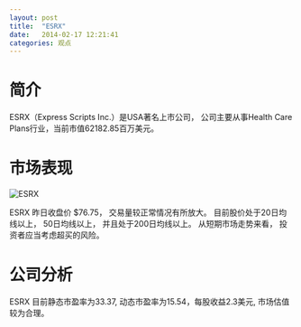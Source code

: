```yaml
---
layout: post
title:  "ESRX"
date:   2014-02-17 12:21:41
categories: 观点
---
```


# 简介
ESRX（Express Scripts Inc.）是USA著名上市公司，
公司主要从事Health Care Plans行业，当前市值62182.85百万美元。

# 市场表现

![ESRX](http://finviz.com/chart.ashx?t=ESRX&ty=c&ta=1&p=d&s=l)

ESRX 昨日收盘价 $76.75，
交易量较正常情况有所放大。
目前股价处于20日均线以上，
50日均线以上，
并且处于200日均线以上。
从短期市场走势来看，
投资者应当考虑超买的风险。

# 公司分析
ESRX 目前静态市盈率为33.37, 动态市盈率为15.54，每股收益2.3美元,
市场估值较为合理。
